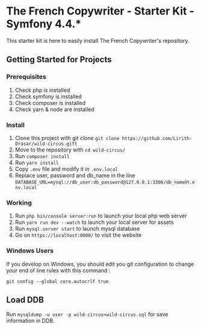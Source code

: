 # The French Copywriter - Starter Kit - Symfony 4.4.\*

This starter kit is here to easily install The French Copywriter's repository.

## Getting Started for Projects

### Prerequisites

1. Check php is installed
2. Check symfony is installed
3. Check composer is installed
4. Check yarn & node are installed

### Install

1. Clone this project with git clone `git clone https://github.com/Lirith-Drasar/wild-circus.gitt`
2. Move to the repository with `cd wild-circus/`
3. Run `composer install`
4. Run `yarn install`
5. Copy `.env` file and modify it in `.env.local`
6. Replace user, password and db_name in the line `DATABASE_URL=mysql://db_user:db_password@127.0.0.1:3306/db_name`in`.env.local` 

### Working

1. Run `php bin/console server:run` to launch your local php web server
2. Run `yarn run dev --watch` to launch your local server for assets
3. Run `mysql.server start` to launch mysql database
4. Go on `https://localhost:8000/` to visit the website

### Windows Users

If you develop on Windows, you should edit you git configuration to change your end of line rules with this command :

`git config --global core.autocrlf true`

## Load DDB

Run `mysqldump -u user -p wild-circus<wild-circus.sql`  for save information in DDB. 